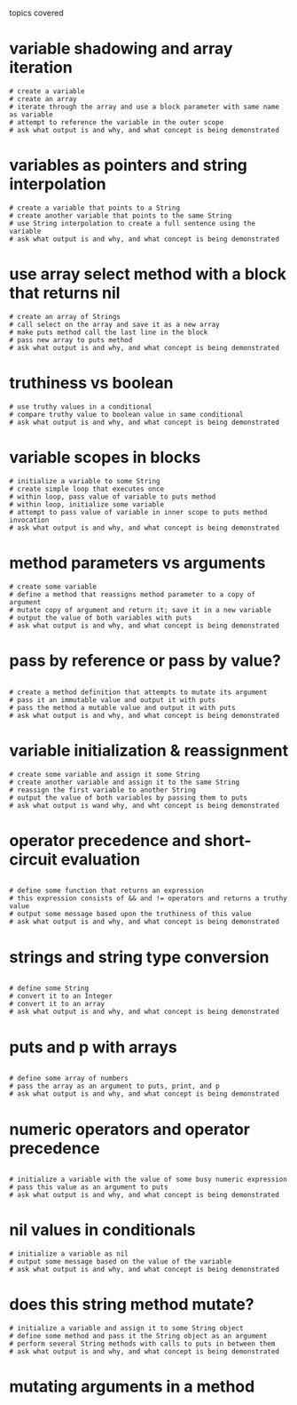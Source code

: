 topics covered

# variable shadowing and array iteration
```
# create a variable
# create an array
# iterate through the array and use a block parameter with same name as variable
# attempt to reference the variable in the outer scope
# ask what output is and why, and what concept is being demonstrated

```
# variables as pointers and string interpolation
```
# create a variable that points to a String
# create another variable that points to the same String
# use String interpolation to create a full sentence using the variable 
# ask what output is and why, and what concept is being demonstrated
```

# use array select method with a block that returns nil

```
# create an array of Strings
# call select on the array and save it as a new array
# make puts method call the last line in the block
# pass new array to puts method
# ask what output is and why, and what concept is being demonstrated
```

# truthiness vs boolean
```
# use truthy values in a conditional
# compare truthy value to boolean value in same conditional
# ask what output is and why, and what concept is being demonstrated

```
# variable scopes in blocks
```
# initialize a variable to some String
# create simple loop that executes once
# within loop, pass value of variable to puts method
# within loop, initialize some variable
# attempt to pass value of variable in inner scope to puts method invocation
# ask what output is and why, and what concept is being demonstrated
```
# method parameters vs arguments
```
# create some variable
# define a method that reassigns method parameter to a copy of argument
# mutate copy of argument and return it; save it in a new variable
# output the value of both variables with puts
# ask what output is and why, and what concept is being demonstrated
```

# pass by reference or pass by value?
```

# create a method definition that attempts to mutate its argument
# pass it an immutable value and output it with puts
# pass the method a mutable value and output it with puts
# ask what output is and why, and what concept is being demonstrated
```

# variable initialization & reassignment
```
# create some variable and assign it some String
# create another variable and assign it to the same String
# reassign the first variable to another String
# output the value of both variables by passing them to puts
# ask what output is wand why, and wht concept is being demonstrated
```

# operator precedence and short-circuit evaluation
```

# define some function that returns an expression
# this expression consists of && and != operators and returns a truthy value
# output some message based upon the truthiness of this value
# ask what output is and why, and what concept is being demonstrated
```

# strings and string type conversion
```

# define some String
# convert it to an Integer
# convert it to an array
# ask what output is and why, and what concept is being demonstrated
```

# puts and p with arrays

```

# define some array of numbers
# pass the array as an argument to puts, print, and p
# ask what output is and why, and what concept is being demonstrated

```

# numeric operators and operator precedence
```

# initialize a variable with the value of some busy numeric expression
# pass this value as an argument to puts
# ask what output is and why, and what concept is being demonstrated
```

# nil values in conditionals
```
# initialize a variable as nil
# output some message based on the value of the variable
# ask what output is and why, and what concept is being demonstrated
```

# does this string method mutate?
```
# initialize a variable and assign it to some String object
# define some method and pass it the String object as an argument
# perform several String methods with calls to puts in between them
# ask what output is and why, and what concept is being demonstrated
```

# mutating arguments in a method
```
```

